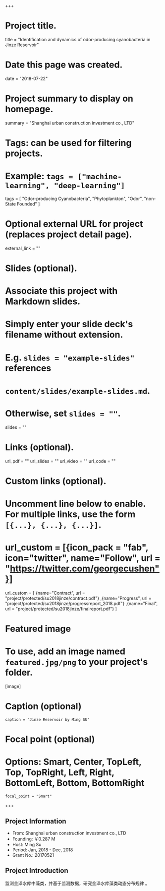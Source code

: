 +++
# Project title.
title = "Identification and dynamics of odor-producing cyanobacteria in Jinze Reservoir"

# Date this page was created.
date = "2018-07-22"

# Project summary to display on homepage.
summary = "Shanghai urban construction investment co., LTD"

# Tags: can be used for filtering projects.
# Example: `tags = ["machine-learning", "deep-learning"]`
tags = [ "Odor-producing Cyanobacteria", "Phytoplankton", "Odor", "non-State Founded" ]

# Optional external URL for project (replaces project detail page).
external_link = ""

# Slides (optional).
#   Associate this project with Markdown slides.
#   Simply enter your slide deck's filename without extension.
#   E.g. `slides = "example-slides"` references 
#   `content/slides/example-slides.md`.
#   Otherwise, set `slides = ""`.
slides = ""

# Links (optional).
url_pdf = ""
url_slides = ""
url_video = ""
url_code = ""

# Custom links (optional).
#   Uncomment line below to enable. For multiple links, use the form `[{...}, {...}, {...}]`.
# url_custom = [{icon_pack = "fab", icon="twitter", name="Follow", url = "https://twitter.com/georgecushen"}]
url_custom = [
{name="Contract", url = "project/protected/su2018jinze/contract.pdf"}
,{name="Progress", url = "project/protected/su2018jinze/progressreport_2018.pdf"}
,{name="Final", url = "project/protected/su2018jinze/finalreport.pdf"}
]

# Featured image
# To use, add an image named `featured.jpg/png` to your project's folder. 
[image]
  # Caption (optional)
    caption = "Jinze Reservoir by Ming SU"
  
  # Focal point (optional)
  # Options: Smart, Center, TopLeft, Top, TopRight, Left, Right, BottomLeft, Bottom, BottomRight
    focal_point = "Smart"

+++

## Project Information

- From: Shanghai urban construction investment co., LTD
- Founding: ￥0.287 M
- Host: Ming Su
- Period: Jan, 2018 - Dec, 2018
- Grant No.: 20170521

## Project Introduction

监测金泽水库中藻类，并基于监测数据，研究金泽水库藻类动态分布规律
。
